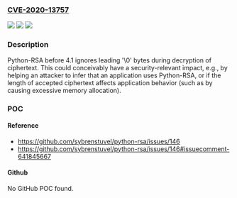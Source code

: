 ### [CVE-2020-13757](https://cve.mitre.org/cgi-bin/cvename.cgi?name=CVE-2020-13757)
![](https://img.shields.io/static/v1?label=Product&message=n%2Fa&color=blue)
![](https://img.shields.io/static/v1?label=Version&message=n%2Fa&color=blue)
![](https://img.shields.io/static/v1?label=Vulnerability&message=n%2Fa&color=brighgreen)

### Description

Python-RSA before 4.1 ignores leading '\0' bytes during decryption of ciphertext. This could conceivably have a security-relevant impact, e.g., by helping an attacker to infer that an application uses Python-RSA, or if the length of accepted ciphertext affects application behavior (such as by causing excessive memory allocation).

### POC

#### Reference
- https://github.com/sybrenstuvel/python-rsa/issues/146
- https://github.com/sybrenstuvel/python-rsa/issues/146#issuecomment-641845667

#### Github
No GitHub POC found.

